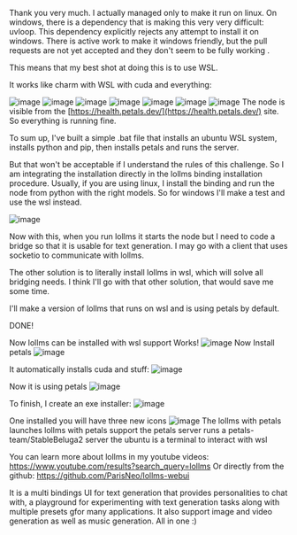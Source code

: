 Thank you very much. I actually managed only to make it run on linux.
On windows, there is a dependency that is making this very very difficult: uvloop. This dependency explicitly rejects any attempt to install it on windows. There is active work to make it windows friendly, but the pull requests are not yet accepted and they don't seem to be fully working .

This means that my best shot at doing this is to use WSL.

It works like charm with WSL with cuda and everything:

![image](https://github.com/TheSCInitiative/bounties/assets/827993/aecc7e0e-2afa-4506-bbae-02bb12a355d2)
![image](https://github.com/TheSCInitiative/bounties/assets/827993/07f49df5-81e7-4391-9ddc-228b03a3c4d2)
![image](https://github.com/TheSCInitiative/bounties/assets/827993/6c30b8f8-b567-4311-a516-23416f2c3e47)
![image](https://github.com/TheSCInitiative/bounties/assets/827993/9bf4ff43-a4a7-4fc9-bc42-c49ec0bab2f5)
![image](https://github.com/TheSCInitiative/bounties/assets/827993/07f663da-6426-4fd1-b237-ee3d71903f01)
![image](https://github.com/TheSCInitiative/bounties/assets/827993/cb59498f-fde3-4e97-bcb0-187cb1422927)
![image](https://github.com/TheSCInitiative/bounties/assets/827993/ea9fb44a-f754-4346-8e26-edd30d9ef09f)
The node is visible from the [https://health.petals.dev/](https://health.petals.dev/) site. So everything is running fine.

To sum up, I've built a simple .bat file that installs an ubuntu WSL system, installs python and pip, then installs petals and runs the server.

But that won't be acceptable if I understand the rules of this challenge. So I am integrating the installation directly in the lollms binding installation procedure. Usually, if you are using linux, I install the binding and run the node from python with the right models.  So for windows I'll make a test and use the wsl instead.

![image](https://github.com/TheSCInitiative/bounties/assets/827993/dd005337-ee66-46c6-ae0d-73881eb34676)

Now with this, when you run lollms it starts the node but I need to code a bridge so that it is usable for text generation. I may go with a client that uses socketio to communicate with lollms.

The other solution is to literally install lollms in wsl, which will solve all bridging needs. I think I'll go with that other solution, that would save me some time.

I'll make a version of lollms that runs on wsl and is using petals by default.

DONE!

Now lollms can be installed with wsl support
Works!
![image](https://github.com/TheSCInitiative/bounties/assets/827993/a94e2a03-bc74-45d3-86f3-1f5f9eb2da09)
Now Install petals
![image](https://github.com/TheSCInitiative/bounties/assets/827993/a818eb40-387d-4fc5-8c88-5b8912648b20)

It automatically installs cuda and stuff:
![image](https://github.com/TheSCInitiative/bounties/assets/827993/4e3c7f1a-a99a-4083-8df7-6ff0065f9cf5)

Now it is using petals
![image](https://github.com/TheSCInitiative/bounties/assets/827993/6400deb6-255a-48b0-bfc3-1a26c01b15a2)

To finish, I create an exe installer:
![image](https://github.com/TheSCInitiative/bounties/assets/827993/873fa7d2-5688-4f6f-a5dd-a3743eb9df92)

One installed you will have three new icons
![image](https://github.com/TheSCInitiative/bounties/assets/827993/e10cc42a-b7af-4e1e-9750-aed1fd55880a)
The lollms with petals launches lollms with petals support
the petals server runs a petals-team/StableBeluga2 server
the ubuntu is a terminal to interact with wsl


You can learn more about lollms in my youtube videos:
https://www.youtube.com/results?search_query=lollms
Or directly from the github:
https://github.com/ParisNeo/lollms-webui

It is a multi bindings UI for text generation that provides personalities to chat with, a playground for experimenting with text generation tasks along with multiple presets gfor many applications. It also support image and video generation as well as music generation. All in one :)

